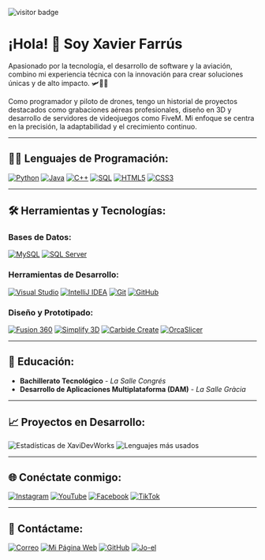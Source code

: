 
![visitor badge](https://visitor-badge.laobi.icu/badge?page_id=XaviDevWorks.bienvenida)
# ¡Hola! 👋 Soy **Xavier Farrús**  

Apasionado por la tecnología, el desarrollo de software y la aviación, combino mi experiencia técnica con la innovación para crear soluciones únicas y de alto impacto. 🛩️👨‍💻  

Como programador y piloto de drones, tengo un historial de proyectos destacados como grabaciones aéreas profesionales, diseño en 3D y desarrollo de servidores de videojuegos como FiveM. Mi enfoque se centra en la precisión, la adaptabilidad y el crecimiento continuo.  

---

## 🧑‍💻 **Lenguajes de Programación:**  
[![Python](https://img.shields.io/badge/Python-3.9-blue?style=for-the-badge&logo=python&logoColor=white)](https://www.python.org) [![Java](https://img.shields.io/badge/Java-11-blue?style=for-the-badge&logo=java&logoColor=white)](https://www.java.com)  [![C++](https://img.shields.io/badge/C++-11-blue?style=for-the-badge&logo=cplusplus&logoColor=white)](https://isocpp.org)  [![SQL](https://img.shields.io/badge/SQL-Database-blue?style=for-the-badge&logo=mysql&logoColor=white)](https://www.mysql.com)  [![HTML5](https://img.shields.io/badge/HTML5-5.0-blue?style=for-the-badge&logo=html5&logoColor=white)](https://developer.mozilla.org/en-US/docs/Web/HTML)  [![CSS3](https://img.shields.io/badge/CSS3-3.0-blue?style=for-the-badge&logo=css3&logoColor=white)](https://developer.mozilla.org/en-US/docs/Web/CSS)  

---

## 🛠️ **Herramientas y Tecnologías:**  

### **Bases de Datos:**  
[![MySQL](https://img.shields.io/badge/MySQL-Database-blue?style=for-the-badge&logo=mysql&logoColor=white)](https://www.mysql.com)  [![SQL Server](https://img.shields.io/badge/SQL_Server-Database-CC2927?style=for-the-badge&logo=microsoftsqlserver&logoColor=white)](https://www.microsoft.com/en-us/sql-server)  

### **Herramientas de Desarrollo:**  
[![Visual Studio](https://img.shields.io/badge/Visual_Studio-IDE-blue?style=for-the-badge&logo=visualstudio&logoColor=white)](https://visualstudio.microsoft.com)  [![IntelliJ IDEA](https://img.shields.io/badge/IntelliJ_IDEA-IDE-000000?style=for-the-badge&logo=intellijidea&logoColor=white)](https://www.jetbrains.com/idea/)  [![Git](https://img.shields.io/badge/Git-Tools-black?style=for-the-badge&logo=git&logoColor=white)](https://git-scm.com)  [![GitHub](https://img.shields.io/badge/GitHub-Tools-black?style=for-the-badge&logo=github&logoColor=white)](https://github.com)  

### **Diseño y Prototipado:**  
[![Fusion 360](https://img.shields.io/badge/Fusion_360-Design-blue?style=for-the-badge&logo=fusion360&logoColor=white)](https://www.autodesk.com/products/fusion-360)  [![Simplify 3D](https://img.shields.io/badge/Simplify_3D-Design-blue?style=for-the-badge&logo=simplify3d&logoColor=white)](https://www.simplify3d.com)  [![Carbide Create](https://img.shields.io/badge/Carbide_Create-Design-blue?style=for-the-badge&logo=blender&logoColor=white)](https://carbide3d.com/carbidecreate/)  [![OrcaSlicer](https://img.shields.io/badge/OrcaSlicer-Design-blue?style=for-the-badge&logo=blender&logoColor=white)](https://orcadesign3d.com)  

---

## 🌱 **Educación:**  
- **Bachillerato Tecnológico** - *La Salle Congrés*  
- **Desarrollo de Aplicaciones Multiplataforma (DAM)** - *La Salle Gràcia*  

---

## 📈 **Proyectos en Desarrollo:**  
![Estadísticas de XaviDevWorks](https://github-readme-stats.vercel.app/api?username=XaviDevWorks&show_icons=true&count_private=true&hide_title=true&hide=prs) ![Lenguajes más usados](https://github-readme-stats.vercel.app/api/top-langs/?username=XaviDevWorks&layout=compact&langs_count=8&theme=radical)

---

## 🌐 **Conéctate conmigo:**  
[![Instagram](https://img.shields.io/badge/Instagram-S%C3%ADgueme-E4405F?style=for-the-badge&logo=instagram&logoColor=white)](https://www.instagram.com/xavierfarrus/)  [![YouTube](https://img.shields.io/badge/YouTube-S%C3%ADgueme-FF0000?style=for-the-badge&logo=youtube&logoColor=white)](https://www.youtube.com/@xavierfarrus)  [![Facebook](https://img.shields.io/badge/Facebook-S%C3%ADgueme-1877F2?style=for-the-badge&logo=facebook&logoColor=white)](https://www.facebook.com/xavierfarrus/?locale=es_ES)  [![TikTok](https://img.shields.io/badge/TikTok-S%C3%ADgueme-000000?style=for-the-badge&logo=tiktok&logoColor=white)](https://tiktok.com/@xavierfarrus_rc)  

---

## 📧 **Contáctame:**  
[![Correo](https://img.shields.io/badge/Correo-xfarmart@gmail.com-D14836?style=for-the-badge&logo=gmail&logoColor=white)](mailto:xfarmart@gmail.com)  [![Mi Página Web](https://img.shields.io/badge/Mi_Página_Web-Visitar-2ea44f?style=for-the-badge&logo=linktree&logoColor=white)](https://linktr.ee/xavierfarrus)  [![GitHub](https://img.shields.io/badge/GitHub-XaviDevWorks-181717?style=for-the-badge&logo=github&logoColor=white)](https://github.com/XaviDevWorks)  [![Jo-el](https://img.shields.io/badge/Jo--el-Mi_Perfil-2a65ba?style=for-the-badge&logo=firefox&logoColor=white)](https://jo-el.es/user/Xavier_Farrus)  
